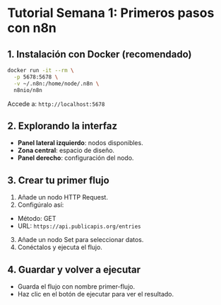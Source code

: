 # Tutorial Semana 1: Primeros pasos con n8n

## 1. Instalación con Docker (recomendado)

```bash
docker run -it --rm \
  -p 5678:5678 \
  -v ~/.n8n:/home/node/.n8n \
  n8nio/n8n
```

Accede a: `http://localhost:5678`

## 2. Explorando la interfaz

- **Panel lateral izquierdo**: nodos disponibles.
- **Zona central**: espacio de diseño.
- **Panel derecho**: configuración del nodo.


## 3. Crear tu primer flujo

1. Añade un nodo HTTP Request.
2. Configúralo así:

- Método: GET
- URL: `https://api.publicapis.org/entries`

3. Añade un nodo Set para seleccionar datos.
4. Conéctalos y ejecuta el flujo.

## 4. Guardar y volver a ejecutar

- Guarda el flujo con nombre primer-flujo.
- Haz clic en el botón de ejecutar para ver el resultado.

